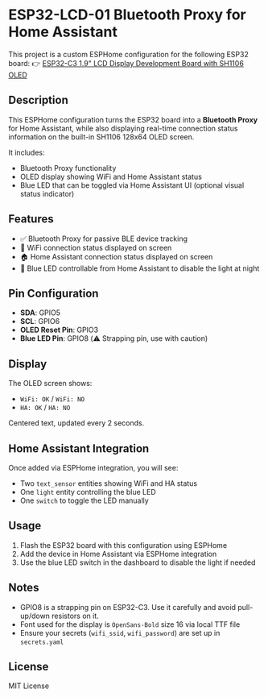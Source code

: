 # ESP32-LCD-01 Bluetooth Proxy for Home Assistant

This project is a custom ESPHome configuration for the following ESP32 board:
👉 [ESP32-C3 1.9" LCD Display Development Board with SH1106 OLED](https://www.aliexpress.com/item/1005008125231916.html?spm=a2g0o.order_list.order_list_main.28.67061802V3w2kA#nav-specification)

## Description
This ESPHome configuration turns the ESP32 board into a **Bluetooth Proxy** for Home Assistant, while also displaying real-time connection status information on the built-in SH1106 128x64 OLED screen.

It includes:
- Bluetooth Proxy functionality
- OLED display showing WiFi and Home Assistant status
- Blue LED that can be toggled via Home Assistant UI (optional visual status indicator)

## Features
- ✅ Bluetooth Proxy for passive BLE device tracking
- 📶 WiFi connection status displayed on screen
- 🏠 Home Assistant connection status displayed on screen
- 🔵 Blue LED controllable from Home Assistant to disable the light at night

## Pin Configuration
- **SDA**: GPIO5
- **SCL**: GPIO6
- **OLED Reset Pin**: GPIO3
- **Blue LED Pin**: GPIO8 (⚠️ Strapping pin, use with caution)

## Display
The OLED screen shows:
- `WiFi: OK` / `WiFi: NO`
- `HA: OK` / `HA: NO`

Centered text, updated every 2 seconds.

## Home Assistant Integration
Once added via ESPHome integration, you will see:
- Two `text_sensor` entities showing WiFi and HA status
- One `light` entity controlling the blue LED
- One `switch` to toggle the LED manually

## Usage
1. Flash the ESP32 board with this configuration using ESPHome
2. Add the device in Home Assistant via ESPHome integration
3. Use the blue LED switch in the dashboard to disable the light if needed

## Notes
- GPIO8 is a strapping pin on ESP32-C3. Use it carefully and avoid pull-up/down resistors on it.
- Font used for the display is `OpenSans-Bold` size 16 via local TTF file
- Ensure your secrets (`wifi_ssid`, `wifi_password`) are set up in `secrets.yaml`

## License
MIT License

